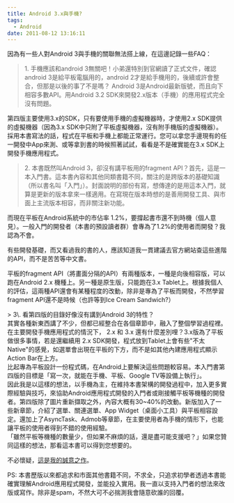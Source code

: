 ```yaml
---
title: Android 3.x與手機?
tags:
  - Android
date: 2011-08-12 13:16:11
---
```


因為有一些人對Android 3與手機的關聯無法搭上線，在這邊記錄一些FAQ：

> 1\. 手機應該和android 3無關吧！小弟還特別到官網讀了正式文件，確認android 3是給平板電腦用的，android 2才是給手機用的，後續或許會整合，但那是以後的事了不是嗎？
Android 3是Android最新版號，而且向下相容多數API。用Android 3.2 SDK來開發2.x版本（手機）的應用程式完全沒有問題。

第四版主要使用3.x的SDK，只有要使用手機的虛擬機器時，才使用2.x SDK提供的虛擬機器（因為3.x SDK中只附了平板虛擬機器，沒有附手機版的虛擬機器）。採用本書寫法的話，程式在平板和手機上都能正常運行。您可以拿您手邊現有的任一開發中App來測、或等拿到書的時候照著試試，看看是不是確實能在3.x SDK上開發手機應用程式。

> 2\. 本書既然叫Android 3，卻沒有講平板用的fragment API？首先，這是一本入門書。這本書內容和其他同類書籍不同，關注的是跨版本的基礎知識（所以書名叫「入門」）。封面說明的部份有寫，想傳達的是用這本入門，就算是更新的版本拿來一樣適用。在寫現在版本時想的是善用開發工具、與市面上主流版本相容，而非關注新功能。
<div><span class="Apple-style-span" style="font-family: arial, sans-serif;"><span class="Apple-style-span" style="font-size: 14px; line-height: 15px;">
</span></span>而現在平板在Android系統中的市佔率 1.2%，要撐起書市還不到時機（個人意見）。一般入門的開發者（本書的預設讀者群）會專為了1.2%的使用者而開發？我認為不會。

有些開發基礎，而又看過我的書的人，應該知道我一貫建議去官方網站查這些進階的API，而不是苦苦等中文書。

平板的fragment API（將畫面分隔的API）有兩種版本，一種是向後相容版，可以跑在Android 2.x 機種上。另一種是原生版，只能跑在3.x Tablet上。根據我個人的評估，這兩種API還會有某種程度的改動，除非是專為了平板而開發，不然學習fragment API還不是時候（也許等到Ice Cream Sandwich?）
<div>
</div>> 3\. 看第四版的目錄好像沒有講到Android 3的特性？<div>其實各種新東西講了不少，但都已經整合在各個章節中，融入了整個學習過程裡。</div><div><div>
</div><div>在主要開發手機應用程式的情況下， 2.x 和 3.x 還有什麼差別哩？3.x版為了平板做很多事情，若是還繼續用 2.x SDK開發，程式放到Tablet上會有些"不太Native"的感覺，如選單會出現在平板的下方，而不是如其他內建應用程式顯示Action Bar在上方。</div><div>
</div><div>比起專為平板設計一份程式碼，在Android上要解決這些問題較容易。本入門書第四版的目標是「寫一次，就能在手機、平板、Google TV等設備上執行」。</div><div>
</div><div>因此我是以這樣的想法，以手機為主，在維持本書架構的開發過程中，加入更多實際經驗與技巧，來協助Android應用程式開發的入門者或剛接觸平板等機種的開發者。第四版除了圖片重新擷取之外，內容大概有30~40%的改動。新版加入了一些新章節，介紹了選單、關連選單、App Widget（桌面小工具）與平板相容設定。還加上了AsyncTask、Admob等章節，在主要使用者為手機的情形下，也能讓平板的使用者得到不錯的使用經驗。</div></div>
「雖然平板等機種的數量少，但如果不麻煩的話，還是盡可能支援吧？」如果您贊同這樣的想法，那看這本書可以得到您想要的。

不必懷疑，[這是我的誠意之作](http://www.books.com.tw/exep/assp.php/gasolin/exep/prod/booksfile.php?item=0010513881)。

PS: 本書歷版以來都追求和市面其他書籍不同，不求全，只追求初學者透過本書能確實理解Android應用程式開發，並能投入實用。我一直以支持入門者的想法來改版或寫作。除非是spam，不然大可不必揣測我會隨意砍誰的回覆。

</div>